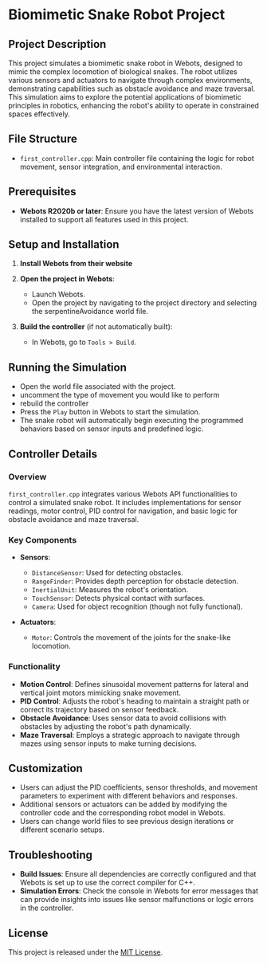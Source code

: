 
# Biomimetic Snake Robot Project

## Project Description

This project simulates a biomimetic snake robot in Webots, designed to mimic the complex locomotion of biological snakes. The robot utilizes various sensors and actuators to navigate through complex environments, demonstrating capabilities such as obstacle avoidance and maze traversal. This simulation aims to explore the potential applications of biomimetic principles in robotics, enhancing the robot's ability to operate in constrained spaces effectively.

## File Structure

- `first_controller.cpp`: Main controller file containing the logic for robot movement, sensor integration, and environmental interaction.

## Prerequisites

- **Webots R2020b or later**: Ensure you have the latest version of Webots installed to support all features used in this project.

## Setup and Installation

1. **Install Webots from their website**
2. **Open the project in Webots**:
   - Launch Webots.
   - Open the project by navigating to the project directory and selecting the serpentineAvoidance world file.

3. **Build the controller** (if not automatically built):
   - In Webots, go to `Tools > Build`.

## Running the Simulation

- Open the world file associated with the project.
- uncomment the type of movement you would like to perform
- rebuild the controller
- Press the `Play` button in Webots to start the simulation.
- The snake robot will automatically begin executing the programmed behaviors based on sensor inputs and predefined logic.

## Controller Details

### Overview

`first_controller.cpp` integrates various Webots API functionalities to control a simulated snake robot. It includes implementations for sensor readings, motor control, PID control for navigation, and basic logic for obstacle avoidance and maze traversal.

### Key Components

- **Sensors**:
  - `DistanceSensor`: Used for detecting obstacles.
  - `RangeFinder`: Provides depth perception for obstacle detection.
  - `InertialUnit`: Measures the robot's orientation.
  - `TouchSensor`: Detects physical contact with surfaces.
  - `Camera`: Used for object recognition (though not fully functional).
  
- **Actuators**:
  - `Motor`: Controls the movement of the joints for the snake-like locomotion.

### Functionality

- **Motion Control**: Defines sinusoidal movement patterns for lateral and vertical joint motors mimicking snake movement.
- **PID Control**: Adjusts the robot's heading to maintain a straight path or correct its trajectory based on sensor feedback.
- **Obstacle Avoidance**: Uses sensor data to avoid collisions with obstacles by adjusting the robot's path dynamically.
- **Maze Traversal**: Employs a strategic approach to navigate through mazes using sensor inputs to make turning decisions.

## Customization

- Users can adjust the PID coefficients, sensor thresholds, and movement parameters to experiment with different behaviors and responses.
- Additional sensors or actuators can be added by modifying the controller code and the corresponding robot model in Webots.
- Users can change world files to see previous design iterations or different scenario setups.

## Troubleshooting

- **Build Issues**: Ensure all dependencies are correctly configured and that Webots is set up to use the correct compiler for C++.
- **Simulation Errors**: Check the console in Webots for error messages that can provide insights into issues like sensor malfunctions or logic errors in the controller.


## License

This project is released under the [MIT License](LICENSE.txt).

